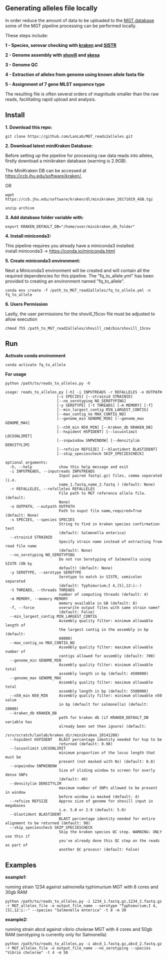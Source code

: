 
Generating alleles file locally
-------------------------------

In order reduce the amount of data to be uploaded to the [MGT database](http://mgtdb.unsw.edu.au) some of the MGT pipeline processing can be performed locally.

These steps include:

**1 - Species, serovar checking with [kraken](https://ccb.jhu.edu/software/kraken/) and [SISTR](https://github.com/phac-nml/sistr_cmd)**

**2 - Genome assembly with [shovill](https://github.com/tseemann/shovill) and [skesa](https://github.com/ncbi/SKESA)**

**3 - Genome QC**

**4 - Extraction of alleles from genome using known allele fasta file**

**5 - Assignment of 7 gene MLST sequence type**

The resulting file is often several orders of magnitude smaller than the raw reads, facilitating rapid upload and analysis.

Install
-----------
**1. Download this repo:**

	git clone https://github.com/LanLab/MGT_reads2alleles.git

**2. Download latest miniKraken Database:**

Before setting up the pipeline for processing raw data reads into alleles, firstly download a minikraken database (warning is 2.9GB).

The MiniKraken DB can be accessed at https://ccb.jhu.edu/software/kraken/,

OR

	wget https://ccb.jhu.edu/software/kraken/dl/minikraken_20171019_4GB.tgz

	unzip archive


**3. Add database folder variable with:**

    export KRAKEN_DEFAULT_DB="/home/user/minikraken_db_folder"


**4. Install miniconda3:**

This pipeline requires you already have a miniconda3 installed.  
install miniconda3 -> https://conda.io/miniconda.html


**5. Create miniconda3 environment:**

Next a Miniconda3 environment will be created and will contain all the required dependencies for this pipeline.
The "fq_to_allele.yml" has been provided to creating an environment named "fq_to_allele".

	conda env create -f /path_to_MGT_read2alleles/fq_to_allele.yml -n fq_to_allele

**6. Users Permission**

Lastly, the user permissions for the shovill_15cov file must be adjusted to allow execution

	chmod 755 /path_to_MGT_read2alleles/shovill_cmd/bin/shovill_15cov

Run
---


**Activate conda environment**

    conda activate fq_to_allele

**For usage**

    python /path/to/reads_to_alleles.py -h

	usage: reads_to_alleles.py [-h] -i INPUTREADS -r REFALLELES -o OUTPATH
                           [-s SPECIES] [--strainid STRAINID]
                           [--no_serotyping NO_SEROTYPING]
                           [-y SEROTYPE] [-t THREADS] [-m MEMORY] [-f]
                           [--min_largest_contig MIN_LARGEST_CONTIG]
                           [--max_contig_no MAX_CONTIG_NO]
                           [--genome_min GENOME_MIN] [--genome_max GENOME_MAX]
                           [--n50_min N50_MIN] [--kraken_db KRAKEN_DB]
                           [--hspident HSPIDENT] [--locusnlimit LOCUSNLIMIT]
                           [--snpwindow SNPWINDOW] [--densitylim DENSITYLIM]
                           [--refsize REFSIZE] [--blastident BLASTIDENT]
                           [--skip_speciescheck SKIP_SPECIESCHECK]

    optional arguments:
      -h, --help            show this help message and exit
      -i INPUTREADS, --inputreads INPUTREADS
                            Input paired fastq(.gz) files, comma separated (i.e.
                            name_1.fastq,name_2.fastq ) (default: None)
      -r REFALLELES, --refalleles REFALLELES
                            File path to MGT reference allele file. (default:
                            None)
      -o OUTPATH, --outpath OUTPATH
                            Path to ouput file name,required=True (default: None)
      -s SPECIES, --species SPECIES
                            String to find in kraken species confirmation test
                            (default: Salmonella enterica)
      --strainid STRAINID
                            Specify strain name instead of extracting from read file name
                            (default: None)
      --no_serotyping NO_SEROTYPING
                            Do not run Serotyping of Salmonella using SISTR (ON by
                            default) (default: None)
      -y SEROTYPE, --serotype SEROTYPE
                            Serotype to match in SISTR, semicolon separated
                            (default: Typhimurium;I 4,[5],12:i:-)
      -t THREADS, --threads THREADS
                            number of computing threads (default: 4)
      -m MEMORY, --memory MEMORY
                            memory available in GB (default: 8)
      -f, --force           overwrite output files with same strain name?
                            (default: False)
      --min_largest_contig MIN_LARGEST_CONTIG
                            Assembly quality filter: minimum allowable length of
                            the largest contig in the assembly in bp (default:
                            60000)
      --max_contig_no MAX_CONTIG_NO
                            Assembly quality filter: maximum allowable number of
                            contigs allowed for assembly (default: 700)
      --genome_min GENOME_MIN
                            Assembly quality filter: minimum allowable total
                            assembly length in bp (default: 4500000)
      --genome_max GENOME_MAX
                            Assembly quality filter: maximum allowable total
                            assembly length in bp (default: 5500000)
      --n50_min N50_MIN     Assembly quality filter: minimum allowable n50 value
                            in bp (default for salmonella) (default: 20000)
      --kraken_db KRAKEN_DB
                            path for kraken db (if KRAKEN_DEFAULT_DB variable has
                            already been set then ignore) (default:
                            /srv/scratch/lanlab/kraken_dir/minikraken_20141208)
      --hspident HSPIDENT   BLAST percentage identity needed for hsp to be
                            returned (default: 0.98)
      --locusnlimit LOCUSNLIMIT
                            minimum proportion of the locus length that must be
                            present (not masked with Ns) (default: 0.8)
      --snpwindow SNPWINDOW
                            Size of sliding window to screen for overly dense SNPs
                            (default: 40)
      --densitylim DENSITYLIM
                            maximum number of SNPs allowed to be present in window
                            before window is masked (default: 4)
      --refsize REFSIZE     Approx size of genome for shovill input in megabases
                            i.e. 5.0 or 2.9 (default: 5.0)
      --blastident BLASTIDENT
                            BLAST percentage identity needed for entire alignment to be returned (default: 90)
      --skip_speciescheck SKIP_SPECIESCHECK
                            Skip the kraken species QC step. WARNING: ONLY use this if
                            you've already done this QC step on the reads as part of
                            another QC process! (default: False)  


Examples
--------

**example1:**

running strain 1234 against salmonella typhimurium MGT with 8 cores and 30gb RAM

    python /path/to/reads_to_alleles.py -i 1234_1.fastq.gz,1234_2.fastq.gz -r MGT_alleles_file -o output_file_name --serotype "Typhimurium;I 4,[5],12:i:-" --species "Salmonella enterica" -t 8 -m 30

**example2:**

running strain abcd against vibrio cholerae MGT with 4 cores and 50gb RAM
(serotyping is currently only for Salmonella)

    python /path/to/reads_to_alleles.py -i abcd_1.fastq.gz,abcd_2.fastq.gz -r MGT_alleles_file -o output_file_name --no_serotyping --species "Vibrio cholerae" -t 4 -m 50
